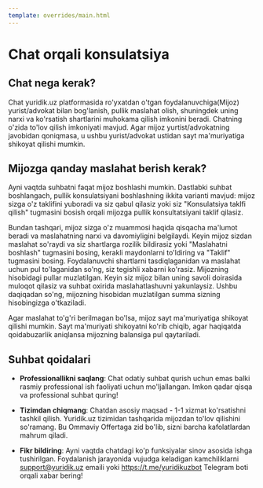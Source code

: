 ```yaml
---
template: overrides/main.html
---
```


# Chat orqali konsulatsiya


## Chat nega kerak?
Chat yuridik.uz platformasida ro'yxatdan o'tgan foydalanuvchiga(Mijoz) yurist/advokat bilan bog'lanish, pullik maslahat olish, shuningdek uning narxi va ko'rsatish shartlarini muhokama qilish imkonini beradi. 
Chatning o'zida to'lov qilish imkoniyati mavjud. Agar mijoz yurtist/advokatning javobidan qoniqmasa, u ushbu yurist/advokat ustidan sayt ma'muriyatiga shikoyat qilishi mumkin.

## Mijozga qanday maslahat berish kerak?
Ayni vaqtda suhbatni faqat mijoz boshlashi mumkin. Dastlabki suhbat boshlangach, pullik konsulatsiyani boshlashning ikkita varianti mavjud: mijoz sizga o'z taklifini yuboradi va siz qabul qilasiz yoki siz "Konsulatsiya taklfi qilish" tugmasini bosish orqali mijozga pullik konsultatsiyani taklif qilasiz.

Bundan tashqari, mijoz sizga o'z muammosi haqida qisqacha ma'lumot beradi va maslahatning narxi va davomiyligini belgilaydi. Keyin mijoz sizdan maslahat so'raydi va siz shartlarga rozilik bildirasiz yoki "Maslahatni boshlash" tugmasini bosing, kerakli maydonlarni to'ldiring va "Taklif" tugmasini bosing. Foydalanuvchi shartlarni tasdiqlaganidan va maslahat uchun pul to'laganidan so'ng, siz tegishli xabarni ko'rasiz. Mijozning hisobidagi pullar muzlatilgan. Keyin siz mijoz bilan uning savoli doirasida muloqot qilasiz va suhbat oxirida maslahatlashuvni yakunlaysiz. Ushbu daqiqadan so'ng, mijozning hisobidan muzlatilgan summa sizning hisobingizga o'tkaziladi.

Agar maslahat to'g'ri berilmagan bo'lsa, mijoz sayt ma'muriyatiga shikoyat qilishi mumkin. Sayt ma'muriyati shikoyatni ko'rib chiqib, agar haqiqatda qoidabuzarlik aniqlansa mijozning balansiga pul qaytariladi. 


## Suhbat qoidalari

- __Professionallikni saqlang__: Chat odatiy suhbat qurish uchun emas balki rasmiy professional
ish faoliyati uchun mo'ljallangan. Imkon qadar qisqa va professional suhbat quring!

- __Tizimdan chiqmang__: Chatdan asosiy maqsad - 1-1 xizmat ko'rsatishni tashkil qilish.
Yuridik.uz tizimidan tashqarida mijozdan to'lov qilishini so'ramang. Bu Ommaviy Offertaga 
zid bo'lib, sizni barcha kafolatlardan mahrum qiladi. 

- __Fikr bildiring__: Ayni vaqtda chatdagi ko'p funksiyalar sinov asosida ishga tushirilgan.
Foydalanish jarayonida vujudga keladigan kamchiliklarni support@yuridik.uz emaili yoki 
https://t.me/yuridikuzbot Telegram boti orqali xabar bering!